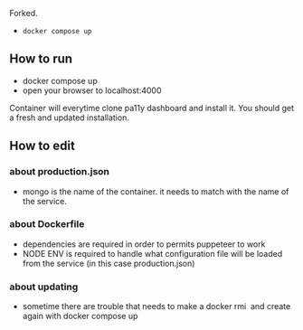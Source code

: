 Forked.

- `docker compose up`

## How to run

* docker compose up
* open your browser to localhost:4000

Container will everytime clone pa11y dashboard and install it. You should get a fresh and updated installation.

## How to edit

### about production.json

* mongo is the name of the container. it needs to match with the name of the service.

### about Dockerfile

* dependencies are required in order to permits puppeteer to work
* NODE ENV is required to handle what configuration file will be loaded from the service (in this case production.json)

### about updating

* sometime there are trouble that needs to make a docker rmi <image> and create again with docker compose up
